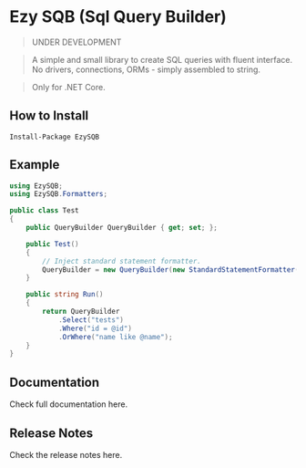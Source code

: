 # Ezy SQB (Sql Query Builder) #

> UNDER DEVELOPMENT

> A simple and small library to create SQL queries with fluent interface. No drivers, connections, ORMs - simply assembled to string.

> Only for .NET Core.


## How to Install ##
```shell
Install-Package EzySQB
```

## Example ##
```csharp
using EzySQB;
using EzySQB.Formatters;

public class Test
{
    public QueryBuilder QueryBuilder { get; set; };

    public Test()
    {
        // Inject standard statement formatter.
        QueryBuilder = new QueryBuilder(new StandardStatementFormatter());
    }

    public string Run()
    {
        return QueryBuilder
            .Select("tests")
            .Where("id = @id")
            .OrWhere("name like @name");
    }
}
```

## Documentation ##
Check full documentation here.

## Release Notes ##
Check the release notes here.